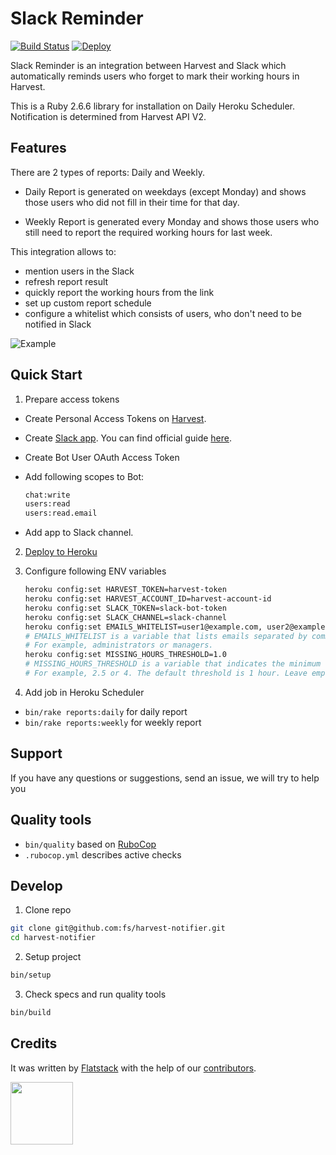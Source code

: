 # Slack Reminder

[![Build Status](https://flatstack.semaphoreci.com/badges/harvest-notifier.svg)](https://flatstack.semaphoreci.com/projects/harvest-notifier)
[![Deploy](https://www.herokucdn.com/deploy/button.svg)](https://heroku.com/deploy?template=https://github.com/fs/harvest-notifier)

Slack Reminder is an integration between Harvest and Slack which automatically reminds users who forget to mark their working hours in Harvest.

This is a Ruby 2.6.6 library for installation on Daily Heroku Scheduler.
Notification is determined from Harvest API V2.

## Features

There are 2 types of reports: Daily and Weekly.

- Daily Report is generated on weekdays (except Monday) and shows those users who did not fill in their time for that day.

- Weekly Report is generated every Monday and shows those users who still need to report the required working hours for last week.

This integration allows to:
- mention users in the Slack
- refresh report result
- quickly report the working hours from the link
- set up custom report schedule
- configure a whitelist which consists of users, who don't need to be notified in Slack

![Example](https://user-images.githubusercontent.com/49876756/86122099-e32be700-badf-11ea-8c0a-7cd86d047948.png)

## Quick Start

1. Prepare access tokens
  * Create Personal Access Tokens on [Harvest](https://id.getharvest.com/developers).

  * Create [Slack app](https://api.slack.com/apps). You can find official guide [here](https://slack.com/intl/en-ru/resources/using-slack/app-launch).
  * Create Bot User OAuth Access Token
  * Add following scopes to Bot:
      ```bash
      chat:write
      users:read
      users:read.email
      ```
  * Add app to Slack channel.

2. [Deploy to Heroku](https://heroku.com/deploy?template=https://github.com/fs/harvest-notifier)

3. Configure following ENV variables
    ```bash
    heroku config:set HARVEST_TOKEN=harvest-token
    heroku config:set HARVEST_ACCOUNT_ID=harvest-account-id
    heroku config:set SLACK_TOKEN=slack-bot-token
    heroku config:set SLACK_CHANNEL=slack-channel
    heroku config:set EMAILS_WHITELIST=user1@example.com, user2@example.com, user3@example.com
    # EMAILS_WHITELIST is a variable that lists emails separated by commas, which don't need to be notified in Slack.
    # For example, administrators or managers.
    heroku config:set MISSING_HOURS_THRESHOLD=1.0
    # MISSING_HOURS_THRESHOLD is a variable that indicates the minimum threshold of hours at which the employee will not be notified in Slack.
    # For example, 2.5 or 4. The default threshold is 1 hour. Leave empty if satisfied with the default value.
    ```

4. Add job in Heroku Scheduler

  * ```bin/rake reports:daily``` for daily report
  * ```bin/rake reports:weekly``` for weekly report


## Support

  If you have any questions or suggestions, send an issue, we will try to help you

## Quality tools

* `bin/quality` based on [RuboCop](https://github.com/bbatsov/rubocop)
* `.rubocop.yml` describes active checks

## Develop

1. Сlone repo
```bash
git clone git@github.com:fs/harvest-notifier.git
cd harvest-notifier
```

2. Setup project
```bash
bin/setup
```

3. Check specs and run quality tools
```bash
bin/build
```

## Credits

It was written by [Flatstack](http://www.flatstack.com) with the help of our
[contributors](http://github.com/fs/ruby-base/contributors).

[<img src="http://www.flatstack.com/logo.svg" width="100"/>](http://www.flatstack.com)

